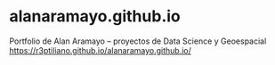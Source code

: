 # alanaramayo.github.io
Portfolio de Alan Aramayo – proyectos de Data Science y Geoespacial
https://r3ptiliano.github.io/alanaramayo.github.io/

